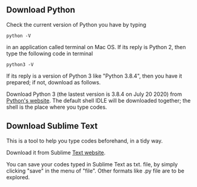 ## Download Python
Check the current version of Python you have by typing 
```
python -V
```
in an application called terminal on Mac OS.
If its reply is Python 2, then type the following code in terminal 
```
python3 -V
```
If its reply is a version of Python 3 like "Python 3.8.4", then you have it prepared; if not, download as follows.

Download Python 3 (the lastest version is 3.8.4 on July 20 2020) from [Python's website](https://www.python.org/downloads/). 
The default shell IDLE will be downloaded together; the shell is the place where you type codes.

## Download Sublime Text
This is a tool to help you type codes beforehand, in a tidy way.

Download it from Sublime [Text website](https://www.sublimetext.com).

You can save your codes typed in Sublime Text as txt. file, by simply clicking "save" in the menu of "file".
Other formats like .py file are to be explored.
